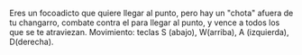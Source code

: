 Eres un focoadicto que quiere llegar al punto, pero hay un "chota" afuera de tu changarro, combate contra el para llegar al punto, y vence a todos los que se te atraviezan.
Movimiento: teclas S (abajo), W(arriba), A (izquierda), D(derecha).
